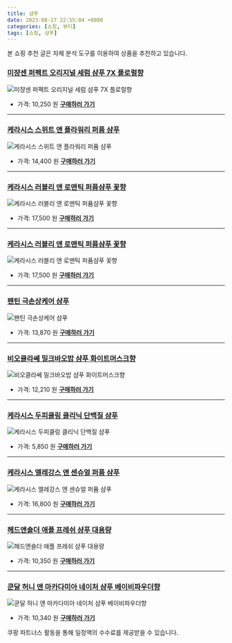 ```yaml
---
title: 샴푸
date: 2023-08-27 22:55:04 +0800
categories: [쇼핑, 뷰티]
tags: [쇼핑, 샴푸]
---
```

본 쇼핑 추천 글은 자체 분석 도구를 이용하여 상품을 추천하고 있습니다.
### [미쟝센 퍼펙트 오리지널 세럼 샴푸 7X 플로럴향](https://link.coupang.com/re/AFFSDP?lptag=AF1030537&pageKey=6543271306&itemId=18776598769&vendorItemId=82224871235&traceid=V0-153-ec2c2ad28e60aa83&requestid=20230906225504670289513693&token=31850B%7CGM)
![미쟝센 퍼펙트 오리지널 세럼 샴푸 7X 플로럴향](https://ads-partners.coupang.com/image1/MY_2Be47S7hfbbdmMVvag872OAwLOH2cq8nMYPZe91OyCaIVqLedZ0q5fjsG_dov4JJylWhyR-nArP-xinC6jImGFV8jvFGKU1aFd2NEJrHFly9tRdkZhudSxz_hOXkhUzhb-stbtjEE2l0vOLdQrF0-z_AoHRhVrYK1AMHHJ988oxYjNRyKVHfSoiwSwQGItbd4bP_U8Fzeafl3bCkC_kQ5fW2DZXDNMqxgxBXUcL9DP7L73a1I0i8Y5i8I7HH5biUQEp8jF7nta1jWnZ9VPQ==)
- 가격: 10,250 원
[**구매하러 가기**](https://link.coupang.com/re/AFFSDP?lptag=AF1030537&pageKey=6543271306&itemId=18776598769&vendorItemId=82224871235&traceid=V0-153-ec2c2ad28e60aa83&requestid=20230906225504670289513693&token=31850B%7CGM)
---
### [케라시스 스위트 앤 플라워리 퍼퓸 샴푸](https://link.coupang.com/re/AFFSDP?lptag=AF1030537&pageKey=7040999845&itemId=17910174310&vendorItemId=85072861463&traceid=V0-153-915a747a02527034&requestid=20230906225504670289513693&token=31850B%7CGM)
![케라시스 스위트 앤 플라워리 퍼퓸 샴푸](https://ads-partners.coupang.com/image1/xB0YY1JZPDw-vLcExBNOoPiPXO05gKXVJ0mDqy8312xfi1BgocXvbGgE6ffSwHUsJlm5vKD9mGZvNaMhOI3e1wmrq-4WCEJBon0r0yxy9gaiDrNb71sXumwfZV5ba71Odui8tpqRSIMyHSTs0xvwIBjWrwaiCUS0PT4K84BijYjmEj1zkOERn8Lm8_EuyTElYqOGzdGx-cencmxBB92qDi7x-NOamaZpXE5wR-oyb-FclLjjiXWHTEM9Ue8FjJ2lH8yZAPlMrKR-4QlB_eb8NBU=)
- 가격: 14,400 원
[**구매하러 가기**](https://link.coupang.com/re/AFFSDP?lptag=AF1030537&pageKey=7040999845&itemId=17910174310&vendorItemId=85072861463&traceid=V0-153-915a747a02527034&requestid=20230906225504670289513693&token=31850B%7CGM)
---
### [케라시스 러블리 앤 로맨틱 퍼퓸샴푸 꽃향](https://link.coupang.com/re/AFFSDP?lptag=AF1030537&pageKey=1266713&itemId=3973324391&vendorItemId=71957669984&traceid=V0-153-24acd7a47114a053&requestid=20230906225504670289513693&token=31850B%7CGM)
![케라시스 러블리 앤 로맨틱 퍼퓸샴푸 꽃향](https://ads-partners.coupang.com/image1/c19BNgZGP7MnLaw5c0yywrO6Fqoz7hmJJhM85zHlldqcryJKtGD0Sr1IX_cc7nlGNfhpLWrnrYDMdanMKWLA4UEczAT0KVRrI7ndcLU-qwWCVVsk9VZRgioAE16RlJpJMKNB3n0Ho1i3vO4_-kQTpWgac7figr-o9Sf3mhVWS9JkuwvO2AvH104CBndEiZ-tgjoxr6PYkbPllme72aUv6cOCKtkXKoGLkGqhVJ5mlPVRAjJLj45FRH846VmdK4RdI3Hwd6Ncw7ptb1B4bJ77)
- 가격: 17,500 원
[**구매하러 가기**](https://link.coupang.com/re/AFFSDP?lptag=AF1030537&pageKey=1266713&itemId=3973324391&vendorItemId=71957669984&traceid=V0-153-24acd7a47114a053&requestid=20230906225504670289513693&token=31850B%7CGM)
---
### [케라시스 러블리 앤 로맨틱 퍼퓸샴푸 꽃향](https://link.coupang.com/re/AFFSDP?lptag=AF1030537&pageKey=7151994731&itemId=18626823963&vendorItemId=70408875361&traceid=V0-153-ab7bbd2c5f3a430b&requestid=20230906225504670289513693&token=31850B%7CGM)
![케라시스 러블리 앤 로맨틱 퍼퓸샴푸 꽃향](https://ads-partners.coupang.com/image1/P82BN3SUlN4skiGKP7UXq4_3BVSuuh3hOlN-F7VcE2am5tYXrYtARPSbFIKlFj1PJ_Nym61BCw_2Mi7_4TB_ZOO-TynSpyL1H5gpSjag6wkdhxCY6w3z3DLTkQyMrUYFdtXE27IC9sQsxkH82M2eCAK-F-Oggtxz8UHVwHNPXGyH22fT3jLzxtcXMgbAHadKSh6pmI6rfXI97FvAZszx_UgfCr9ejQZzQFGeb7IOmF3CGgzV08IfAXONAGo-ZKkU6TMMFjHXTkVwM-aBRKHpagM=)
- 가격: 17,500 원
[**구매하러 가기**](https://link.coupang.com/re/AFFSDP?lptag=AF1030537&pageKey=7151994731&itemId=18626823963&vendorItemId=70408875361&traceid=V0-153-ab7bbd2c5f3a430b&requestid=20230906225504670289513693&token=31850B%7CGM)
---
### [팬틴 극손상케어 샴푸](https://link.coupang.com/re/AFFSDP?lptag=AF1030537&pageKey=7006899364&itemId=17204463660&vendorItemId=83459294724&traceid=V0-153-1b2af0e58440a4a0&requestid=20230906225504670289513693&token=31850B%7CGM)
![팬틴 극손상케어 샴푸](https://ads-partners.coupang.com/image1/BybjxerIN2XHo2IWBy5mBdpTTFdScCMgcUE16w2N0LoQnWam6eEfdnxnI3m6IMqMsORmMDV1pVXxJIV4jjT7JyPTdN83qlrsdyFONMKr0ZBUHJG0ihv9gYEzFLu5sSbuIA7G8JRnBMFSLqzQOLJm_T-A9dqVaiFbI4bZtGYl0q3KjFQTOKSFFRYeTPGwl87a0OgcOJ8JdS_HpLjMvWxAJFgJzmlMtwl9haSY64EKsIXqGWz60Xk_0SyYaMXwdQte3W-oRByI3FB1kFsHZNtk)
- 가격: 13,870 원
[**구매하러 가기**](https://link.coupang.com/re/AFFSDP?lptag=AF1030537&pageKey=7006899364&itemId=17204463660&vendorItemId=83459294724&traceid=V0-153-1b2af0e58440a4a0&requestid=20230906225504670289513693&token=31850B%7CGM)
---
### [비오클라쎄 밀크바오밥 샴푸 화이트머스크향](https://link.coupang.com/re/AFFSDP?lptag=AF1030537&pageKey=6195344013&itemId=12258984357&vendorItemId=4389760680&traceid=V0-153-2db18045fdb47cfb&requestid=20230906225504670289513693&token=31850B%7CGM)
![비오클라쎄 밀크바오밥 샴푸 화이트머스크향](https://ads-partners.coupang.com/image1/bQNxRxxiTOr1QZhRbX9gj40cizWEy-a_6DdMTaT0G6GOiHH1BS1RL8AY5i0mwrFjmiEC8ot1sMOppl0Yploo1LfRA3o47E3gcIL7RT80CAHY3q5nKMnc2owr6n5BA4MgiPLU8cQiHhWDo9DMh6KVhdWjsMl9k5GS1t9D4FyLBNGh-_H1k5VgybescudnunMMGMQ4geyhcAGvLOo14eUP3wpZh9I0f5QrT-llR3VCSFyfhqe1ttJLank2cLwqf3L65w9xvSzHLOGsLsoKEvZCRg==)
- 가격: 12,210 원
[**구매하러 가기**](https://link.coupang.com/re/AFFSDP?lptag=AF1030537&pageKey=6195344013&itemId=12258984357&vendorItemId=4389760680&traceid=V0-153-2db18045fdb47cfb&requestid=20230906225504670289513693&token=31850B%7CGM)
---
### [케라시스 두피쿨링 클리닉 단백질 샴푸](https://link.coupang.com/re/AFFSDP?lptag=AF1030537&pageKey=6591464556&itemId=14875223586&vendorItemId=82114194346&traceid=V0-153-7b5abad3d90b45b7&requestid=20230906225504670289513693&token=31850B%7CGM)
![케라시스 두피쿨링 클리닉 단백질 샴푸](https://ads-partners.coupang.com/image1/5iRgq54NYgCOrcyR5iO2WV2uds4gXMwcs_c3OUnUfsLtgWbxLmlBryMAHSh8gFjALPeLHVeR_SFeL3l1c5ndKLPpqrwnpaBJy5yl-zImDLcaUksyjmij8m1_GHbly4XVWQiTwJ87pD1Hv4AZZgpyubt_IRq2Zc0hBMts-YWaGOGlNepXA-aUyTA_H2z8KBC4yNzCkIn6Vq3nFuyKw52qdvx4aZPbvIekjNuZ9eHA3lhEFdfgrhe7AulBFdciuY9q3H9ce0Pqs6zXMiKNnddN_w==)
- 가격: 5,850 원
[**구매하러 가기**](https://link.coupang.com/re/AFFSDP?lptag=AF1030537&pageKey=6591464556&itemId=14875223586&vendorItemId=82114194346&traceid=V0-153-7b5abad3d90b45b7&requestid=20230906225504670289513693&token=31850B%7CGM)
---
### [케라시스 엘레강스 앤 센슈얼 퍼퓸 샴푸](https://link.coupang.com/re/AFFSDP?lptag=AF1030537&pageKey=2220387&itemId=18626871469&vendorItemId=70408875471&traceid=V0-153-70749aeaa0c1e106&requestid=20230906225504670289513693&token=31850B%7CGM)
![케라시스 엘레강스 앤 센슈얼 퍼퓸 샴푸](https://ads-partners.coupang.com/image1/-2qdFGc-OEvtHwEf-0qAU8DCKDxZQ7cC2Yzly75j3yomntIHJsTSybUvHtrFqr_hxeirJXDkZ4bsw79PghlttpDe_UQ75jXmO8DG_0zQsmFWn00CNINdRqlUJ3Rl1x5tI7M6FbvW7R1Tqtqwu7fgfaPiZhoQfQkuukSuupeyp0KVjem_xbmfR6xNqRhyMrc4x3_TZ5WjkN9oJiFyPSKW60Pqivx0EbfwUlkGBqmFIAqZknWn117DhWzZ5jFh7o5_XAlM3X9WsuSX-3UjcLTrlQ==)
- 가격: 16,800 원
[**구매하러 가기**](https://link.coupang.com/re/AFFSDP?lptag=AF1030537&pageKey=2220387&itemId=18626871469&vendorItemId=70408875471&traceid=V0-153-70749aeaa0c1e106&requestid=20230906225504670289513693&token=31850B%7CGM)
---
### [헤드앤숄더 애플 프레쉬 샴푸 대용량](https://link.coupang.com/re/AFFSDP?lptag=AF1030537&pageKey=6499940663&itemId=14306578882&vendorItemId=71731402434&traceid=V0-153-84e81bb1ffbccd03&requestid=20230906225504670289513693&token=31850B%7CGM)
![헤드앤숄더 애플 프레쉬 샴푸 대용량](https://ads-partners.coupang.com/image1/FA3HbthvrHssCMgLFC2Lx8v1L9xd_sqPvk93F5_nrUR5xyX7SIDw82LqVwN2liKyOt5ZCI7kco-JQx0uYOLHTfFKEUwaRvWEHqWxdtDlmKQatJgUNE9k_PIOC_VnCAo891MPMwO4j0NeZAsKG4FqvG-Z9Gar0RXqfJwL4oiSLAvO5Ge99jf4zrEG0QaNjaJm-nYj4Yn0eRLozHQXVvghkxO39pjXEawvIFd5cfkTpkLdQrtywrvPluir3XgUZWGZhvhbfBVCQMAg_40F79cLdg==)
- 가격: 10,350 원
[**구매하러 가기**](https://link.coupang.com/re/AFFSDP?lptag=AF1030537&pageKey=6499940663&itemId=14306578882&vendorItemId=71731402434&traceid=V0-153-84e81bb1ffbccd03&requestid=20230906225504670289513693&token=31850B%7CGM)
---
### [쿤달 허니 앤 마카다미아 네이처 샴푸 베이비파우더향](https://link.coupang.com/re/AFFSDP?lptag=AF1030537&pageKey=266241223&itemId=7529162796&vendorItemId=4899585792&traceid=V0-153-5319cccacca4185b&requestid=20230906225504670289513693&token=31850B%7CGM)
![쿤달 허니 앤 마카다미아 네이처 샴푸 베이비파우더향](https://ads-partners.coupang.com/image1/cvzSpwCb_8Vx29TYcpK25I8_Hr7BDcpdK7fPoetHE_4n40vBMSLHDQWrIbOIsVJVVvcFHZd-mtBD-MkBQXoW1QdR678ovXxxWCj3n-NUXmHDmORe3twezHUtcMWTp_rzPhjK-LFIFigSt868EApONQ_5iR6q72BMjo4nx_yUB79By9VPz7vs-wfU_hWC7A8c402p-OZqumz4opBCQIbIpoSnTsaQfKN8H0-GyTMNhg6gN68Ml_fFF8czqbRBax0ILAAdLw3BzhsbTWY80Zvjj2Y=)
- 가격: 10,340 원
[**구매하러 가기**](https://link.coupang.com/re/AFFSDP?lptag=AF1030537&pageKey=266241223&itemId=7529162796&vendorItemId=4899585792&traceid=V0-153-5319cccacca4185b&requestid=20230906225504670289513693&token=31850B%7CGM)


쿠팡 파트너스 활동을 통해 일정액의 수수료를 제공받을 수 있습니다.
